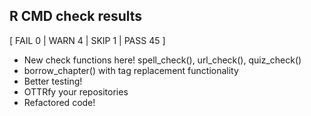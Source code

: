 ## R CMD check results

[ FAIL 0 | WARN 4 | SKIP 1 | PASS 45 ]

- New check functions here! spell_check(), url_check(), quiz_check()
- borrow_chapter() with tag replacement functionality
- Better testing!
- OTTRfy your repositories
- Refactored code!
